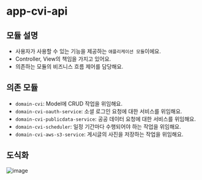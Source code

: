 # app-cvi-api
## 모듈 설명
- 사용자가 사용할 수 있는 기능을 제공하는 `애플리케이션 모듈`이에요.
- Controller, View의 책임을 가지고 있어요. 
- 의존하는 모듈의 비즈니스 흐름 제어를 담당해요.

## 의존 모듈 
- `domain-cvi`: Model에 CRUD 작업을 위임해요.
- `domain-cvi-oauth-service`: 소셜 로그인 요청에 대한 서비스를 위임해요. 
- `domain-cvi-publicdata-service`: 공공 데이터 요청에 대한 서비스를 위임해요.
- `domain-cvi-scheduler`: 일정 기간마다 수행되어야 하는 작업을 위임해요.
- `domain-cvi-aws-s3-service`: 게시글의 사진을 저장하는 작업을 위임해요.

## 도식화
![image](https://user-images.githubusercontent.com/48986787/139180135-dd2a12dd-23b1-487c-9ac6-5375e698ff6d.png)
